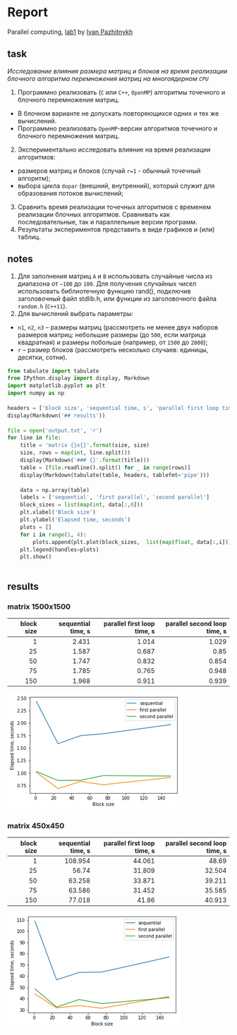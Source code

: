
# Report
Parallel computing, [lab1](https://github.com/Drapegnik/bsu/tree/master/parallel-computing/lab1) by [Ivan Pazhitnykh](https://github.com/Drapegnik)

## task
*Исследование влияния размера матриц и блоков на время реализации блочного алгоритма перемножения матриц на многоядерном `CPU`*

1. Программно реализовать (`С` или `C++`, `OpenMP`) алгоритмы точечного и блочного перемножения матриц. 
 * В блочном варианте не допускать повторяющихся одних и тех же вычислений.  
 * Программно реализовать `OpenMP`-версии алгоритмов точечного и блочного перемножения матриц.
2. Экспериментально исследовать влияние на время реализации алгоритмов: 
 * размеров матриц и блоков (случай `r=1` - обычный точечный алгоритм);
 * выбора цикла `dopar` (внешний, внутренний), который служит для образования потоков вычислений; 
3. Сравнить время реализации точечных алгоритмов с временем реализации блочных алгоритмов. Сравнивать как последовательные, так и параллельные версии программ.
4. Результаты экспериментов представить в виде графиков и (или) таблиц.

## notes
1. Для заполнения матриц `A` и `B` использовать случайные числа из диапазона от `−100` до `100`. Для получения случайных чисел использовать библиотечную функцию rand(), подключив заголовочный файл stdlib.h, или функции из заголовочного файла `random.h` (`С++11`).
2. Для вычислений выбрать параметры:
 * `n1`, `n2`, `n3` – размеры матриц (рассмотреть не менее двух наборов размеров матриц: небольшие размеры (до `500`, если матрица квадратная) и размеры побольше (например, от `1500` до `2000`);
 * `r` – размер блоков (рассмотреть несколько случаев: единицы, десятки, сотни).


```python
from tabulate import tabulate
from IPython.display import display, Markdown
import matplotlib.pyplot as plt
import numpy as np

headers = ['block size', 'sequential time, s', 'parallel first loop time, s', 'parallel second loop time, s']
display(Markdown('## results'))

file = open('output.txt', 'r')
for line in file:
    title = 'matrix {}x{}'.format(size, size)
    size, rows = map(int, line.split())
    display(Markdown('### {}'.format(title)))
    table = [file.readline().split() for _ in range(rows)]
    display(Markdown(tabulate(table, headers, tablefmt='pipe')))
    
    data = np.array(table)
    labels = ['sequential', 'first parallel', 'second parallel']
    block_sizes = list(map(int, data[:,0]))
    plt.xlabel('Block size')
    plt.ylabel('Elapsed time, seconds')
    plots = []
    for i in range(1, 4):
        plots.append(plt.plot(block_sizes,  list(map(float, data[:,i])), label=labels[i-1])[0])
    plt.legend(handles=plots)
    plt.show()
    
```


## results



### matrix 1500x1500



|   block size |   sequential time, s |   parallel first loop time, s |   parallel second loop time, s |
|-------------:|---------------------:|------------------------------:|-------------------------------:|
|            1 |                2.431 |                         1.014 |                          1.029 |
|           25 |                1.587 |                         0.687 |                          0.85  |
|           50 |                1.747 |                         0.832 |                          0.854 |
|           75 |                1.785 |                         0.765 |                          0.948 |
|          150 |                1.968 |                         0.911 |                          0.939 |



![png](images/output_1_3.png)



### matrix 450x450



|   block size |   sequential time, s |   parallel first loop time, s |   parallel second loop time, s |
|-------------:|---------------------:|------------------------------:|-------------------------------:|
|            1 |              108.954 |                        44.061 |                         48.69  |
|           25 |               56.74  |                        31.809 |                         32.504 |
|           50 |               63.258 |                        33.871 |                         39.211 |
|           75 |               63.586 |                        31.452 |                         35.585 |
|          150 |               77.018 |                        41.86  |                         40.913 |



![png](images/output_1_6.png)

